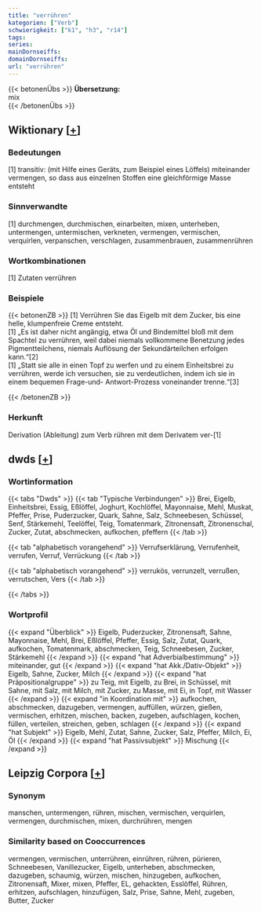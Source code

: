 ```yaml
---
title: "verrühren"
kategorien: ["Verb"]
schwierigkeit: ["k1", "h3", "r14"]
tags:
series:
mainDornseiffs:
domainDornseiffs:
url: "verrühren"
---
```


{{< betonenÜbs >}}
**Übersetzung:**  
mix  
{{< /betonenÜbs >}}

## Wiktionary [[+](https://de.wiktionary.org/wiki/verrühren)]

### Bedeutungen
[1] transitiv: (mit Hilfe eines Geräts, zum Beispiel eines Löffels) miteinander vermengen, so dass aus einzelnen Stoffen eine gleichförmige Masse entsteht  

### Sinnverwandte
[1] durchmengen, durchmischen, einarbeiten, mixen, unterheben, untermengen, untermischen, verkneten, vermengen, vermischen, verquirlen, verpanschen, verschlagen, zusammenbrauen, zusammenrühren  

### Wortkombinationen
[1] Zutaten verrühren  

### Beispiele
{{< betonenZB >}}
[1] Verrühren Sie das Eigelb mit dem Zucker, bis eine helle, klumpenfreie Creme entsteht.  
[1] „Es ist daher nicht angängig, etwa Öl und Bindemittel bloß mit dem Spachtel zu verrühren, weil dabei niemals vollkommene Benetzung jedes Pigmentteilchens, niemals Auflösung der Sekundärteilchen erfolgen kann.“[2]  
[1] „Statt sie alle in einen Topf zu werfen und zu einem Einheitsbrei zu verrühren, werde ich versuchen, sie zu verdeutlichen, indem ich sie in einem bequemen Frage-und- Antwort-Prozess voneinander trenne.“[3]  

{{< /betonenZB >}}
### Herkunft
Derivation (Ableitung) zum Verb rühren mit dem Derivatem ver-[1]  



## dwds [[+](https://www.dwds.de/wb/verrühren)]

### Wortinformation
{{< tabs "Dwds" >}}
{{< tab "Typische Verbindungen" >}}
Brei, Eigelb, Einheitsbrei, Essig, Eßlöffel, Joghurt, Kochlöffel, Mayonnaise, Mehl, Muskat, Pfeffer, Prise, Puderzucker, Quark, Sahne, Salz, Schneebesen, Schüssel, Senf, Stärkemehl, Teelöffel, Teig, Tomatenmark, Zitronensaft, Zitronenschal, Zucker, Zutat, abschmecken, aufkochen, pfeffern
{{< /tab >}}

{{< tab "alphabetisch vorangehend" >}}
Verrufserklärung, Verrufenheit, verrufen, Verruf, Verrückung
{{< /tab >}}

{{< tab "alphabetisch vorangehend" >}}
verrukös, verrunzelt, verrußen, verrutschen, Vers
{{< /tab >}}

{{< /tabs >}}

### Wortprofil
{{< expand "Überblick" >}} Eigelb, Puderzucker, Zitronensaft, Sahne, Mayonnaise, Mehl, Brei, Eßlöffel, Pfeffer, Essig, Salz, Zutat, Quark, aufkochen, Tomatenmark, abschmecken, Teig, Schneebesen, Zucker, Stärkemehl {{< /expand >}}
{{< expand "hat Adverbialbestimmung" >}} miteinander, gut {{< /expand >}}
{{< expand "hat Akk./Dativ-Objekt" >}} Eigelb, Sahne, Zucker, Milch {{< /expand >}}
{{< expand "hat Präpositionalgruppe" >}} zu Teig, mit Eigelb, zu Brei, in Schüssel, mit Sahne, mit Salz, mit Milch, mit Zucker, zu Masse, mit Ei, in Topf, mit Wasser {{< /expand >}}
{{< expand "in Koordination mit" >}} aufkochen, abschmecken, dazugeben, vermengen, auffüllen, würzen, gießen, vermischen, erhitzen, mischen, backen, zugeben, aufschlagen, kochen, füllen, verteilen, streichen, geben, schlagen {{< /expand >}}
{{< expand "hat Subjekt" >}} Eigelb, Mehl, Zutat, Sahne, Zucker, Salz, Pfeffer, Milch, Ei, Öl {{< /expand >}}
{{< expand "hat Passivsubjekt" >}} Mischung {{< /expand >}}

## Leipzig Corpora [[+](https://corpora.uni-leipzig.de/en/res?word=verrühren&corpusId=deu_newscrawl-public_2018)]


### Synonym
manschen, untermengen, rühren, mischen, vermischen, verquirlen, vermengen, durchmischen, mixen, durchrühren, mengen


### Similarity based on Cooccurrences
vermengen, vermischen, unterrühren, einrühren, rühren, pürieren, Schneebesen, Vanillezucker, Eigelb, unterheben, abschmecken, dazugeben, schaumig, würzen, mischen, hinzugeben, aufkochen, Zitronensaft, Mixer, mixen, Pfeffer, EL, gehackten, Esslöffel, Rühren, erhitzen, aufschlagen, hinzufügen, Salz, Prise, Sahne, Mehl, zugeben, Butter, Zucker

